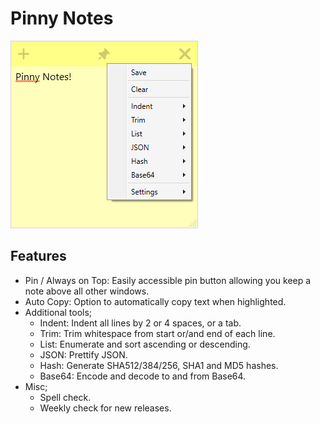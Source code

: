 # Pinny Notes
![Pinny Notes Screenshot](assets/Screenshot.png)

## Features
- Pin / Always on Top: Easily accessible pin button allowing you keep a note above all other windows.
- Auto Copy: Option to automatically copy text when highlighted.
- Additional tools;
  - Indent: Indent all lines by 2 or 4 spaces, or a tab.
  - Trim: Trim whitespace from start or/and end of each line.
  - List: Enumerate and sort ascending or descending.
  - JSON: Prettify JSON.
  - Hash: Generate SHA512/384/256, SHA1 and MD5 hashes.
  - Base64: Encode and decode to and from Base64.
- Misc;
  - Spell check.
  - Weekly check for new releases.
